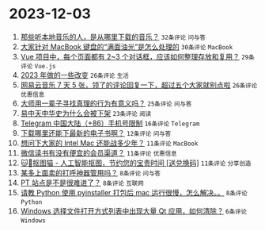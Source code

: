 # 2023-12-03

1. [那些听本地音乐的人，是从哪里下载的音乐？](https://www.v2ex.com/t/997213) `32条评论` `问与答`
1. [大家针对 MacBook 键盘的“满面油光”是怎么处理的](https://www.v2ex.com/t/997206) `30条评论` `MacBook`
1. [Vue 项目中，每个页面都有 2~3 个对话框，应该如何整理存放和复用？](https://www.v2ex.com/t/997210) `29条评论` `Vue.js`
1. [2023 年做的一些改变](https://www.v2ex.com/t/997199) `26条评论` `生活`
1. [网易云音乐 7 天 5 张，领了的评论回复一下，超过五个大家就别点啦](https://www.v2ex.com/t/997197) `26条评论` `优惠信息`
1. [大师用一辈子寻找真理的行为有意义吗？](https://www.v2ex.com/t/997241) `25条评论` `问与答`
1. [易中天中华史为什么会被下架](https://www.v2ex.com/t/997216) `23条评论` `阅读`
1. [Telegram 中国大陆（+86）手机号限制](https://www.v2ex.com/t/997237) `16条评论` `Telegram`
1. [下载哪里还能下最新的电子书啊？](https://www.v2ex.com/t/997214) `12条评论` `问与答`
1. [想问下大家的 Intel Mac 还能战多少年？](https://www.v2ex.com/t/997243) `11条评论` `MacBook`
1. [微信读书有没有便宜的会员渠道？](https://www.v2ex.com/t/997204) `11条评论` `优惠信息`
1. [🐱🎁抠图猫 - 人工智能抠图，节约您的宝贵时间 [送兑换码]](https://www.v2ex.com/t/997202) `11条评论` `分享创造`
1. [某多上面卖的打呼神器管用吗？](https://www.v2ex.com/t/997229) `8条评论` `问与答`
1. [PT 站点是不是很难进了？](https://www.v2ex.com/t/997227) `8条评论` `互联网`
1. [请教 Python 使用 pyinstaller 打包后 mac 运行很慢，怎么解决。。](https://www.v2ex.com/t/997218) `8条评论` `Python`
1. [Windows 选择文件打开方式列表中出现大量 Qt 应用，如何清除？](https://www.v2ex.com/t/997246) `6条评论` `Windows`
